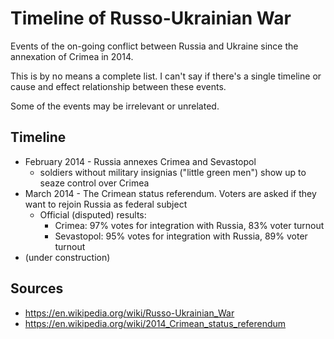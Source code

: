 # Timeline of Russo-Ukrainian War

Events of the on-going conflict between Russia and Ukraine since the annexation of Crimea in 2014.

This is by no means a complete list. I can't say if there's a single timeline or cause and effect relationship between these events.

Some of the events may be irrelevant or unrelated.

## Timeline

- February 2014 - Russia annexes Crimea and Sevastopol
  - soldiers without military insignias ("little green men") show up to seaze control over Crimea
- March 2014 - The Crimean status referendum. Voters are asked if they want to rejoin Russia as federal subject
  - Official (disputed) results:
    - Crimea: 97% votes for integration with Russia, 83% voter turnout
    - Sevastopol: 95% votes for integration with Russia, 89% voter turnout
- (under construction)

## Sources

- https://en.wikipedia.org/wiki/Russo-Ukrainian_War
- https://en.wikipedia.org/wiki/2014_Crimean_status_referendum